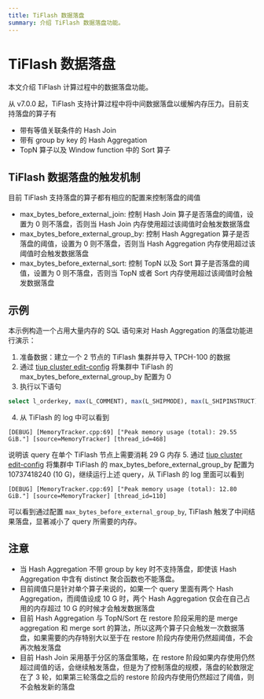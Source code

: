 ```yaml
---
title: TiFlash 数据落盘
summary: 介绍 TiFlash 数据落盘功能。
---
```


# TiFlash 数据落盘

本文介绍 TiFlash 计算过程中的数据落盘功能。

从 v7.0.0 起，TiFlash 支持计算过程中将中间数据落盘以缓解内存压力。目前支持落盘的算子有

* 带有等值关联条件的 Hash Join
* 带有 group by key 的 Hash Aggregation
* TopN 算子以及 Window function 中的 Sort 算子

## TiFlash 数据落盘的触发机制

目前 TiFlash 支持落盘的算子都有相应的配置来控制落盘的阈值
* max_bytes_before_external_join: 控制 Hash Join 算子是否落盘的阈值，设置为 0 则不落盘，否则当 Hash Join 内存使用超过该阈值时会触发数据落盘
* max_bytes_before_external_group_by: 控制 Hash Aggregation 算子是否落盘的阈值，设置为 0 则不落盘，否则当 Hash Aggregation 内存使用超过该阈值时会触发数据落盘
* max_bytes_before_external_sort: 控制 TopN 以及 Sort 算子是否落盘的阈值，设置为 0 则不落盘，否则当 TopN 或者 Sort 内存使用超过该阈值时会触发数据落盘

## 示例
本示例构造一个占用大量内存的 SQL 语句来对 Hash Aggregation 的落盘功能进行演示：
1. 准备数据：建立一个 2 节点的 TiFlash 集群并导入 TPCH-100 的数据
2. 通过 [tiup cluster edit-config](/tiup/tiup-component-cluster-edit-config.md) 将集群中 TiFlash 的 max_bytes_before_external_group_by 配置为 0
3. 执行以下语句
```sql
select l_orderkey, max(L_COMMENT), max(L_SHIPMODE), max(L_SHIPINSTRUCT), max(L_SHIPDATE), max(L_EXTENDEDPRICE) from lineitem group by l_orderkey having sum(l_quantity) > 314
```
4. 从 TiFlash 的 log 中可以看到
```
[DEBUG] [MemoryTracker.cpp:69] ["Peak memory usage (total): 29.55 GiB."] [source=MemoryTracker] [thread_id=468]
```
说明该 query 在单个 TiFlash 节点上需要消耗 29 G 内存
5. 通过 [tiup cluster edit-config](/tiup/tiup-component-cluster-edit-config.md) 将集群中 TiFlash 的 max_bytes_before_external_group_by 配置为 10737418240 (10 G)，继续运行上述 query，从 TiFlash 的 log 里面可以看到
```
[DEBUG] [MemoryTracker.cpp:69] ["Peak memory usage (total): 12.80 GiB."] [source=MemoryTracker] [thread_id=110]
```

可以看到通过配置 `max_bytes_before_external_group_by`, TiFlash 触发了中间结果落盘，显著减小了 query 所需要的内存。

## 注意
* 当 Hash Aggregation 不带 group by key 时不支持落盘，即使该 Hash Aggregation 中含有 distinct 聚合函数也不能落盘。
* 目前阈值只是针对单个算子来说的，如果一个 query 里面有两个 Hash Aggregation，而阈值设成 10 G 时，两个 Hash Aggregation 仅会在自己占用的内存超过 10 G 的时候才会触发数据落盘
* 目前 Hash Aggregation 与 TopN/Sort 在 restore 阶段采用的是 merge aggregation 和 merge sort 的算法，所以这两个算子只会触发一次数据落盘，如果需要的内存特别大以至于在 restore 阶段内存使用仍然超阈值，不会再次触发落盘
* 目前 Hash Join 采用基于分区的落盘策略，在 restore 阶段如果内存使用仍然超过阈值的话，会继续触发落盘，但是为了控制落盘的规模，落盘的轮数限定在了 3 轮，如果第三轮落盘之后的 restore 阶段内存使用仍然超过了阈值，则不会触发新的落盘
